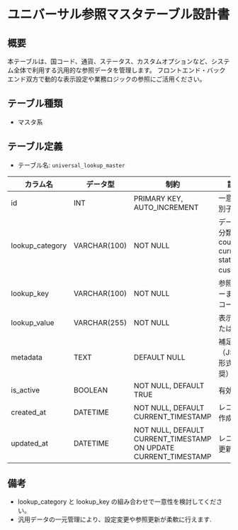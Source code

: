 # ユニバーサル参照マスタテーブル設計書

## 概要
本テーブルは、国コード、通貨、ステータス、カスタムオプションなど、システム全体で利用する汎用的な参照データを管理します。
フロントエンド・バックエンド双方で動的な表示設定や業務ロジックの参照にご活用ください。

## テーブル種類
- マスタ系

## テーブル定義
- テーブル名: `universal_lookup_master`

| カラム名         | データ型      | 制約                                    | 説明                                   |
|------------------|---------------|-----------------------------------------|----------------------------------------|
| id               | INT           | PRIMARY KEY, AUTO_INCREMENT             | 一意な識別子                           |
| lookup_category  | VARCHAR(100)  | NOT NULL                                | データの分類（例: country, currency, status, custom） |
| lookup_key       | VARCHAR(100)  | NOT NULL                                | 参照用キーまたはコード                |
| lookup_value     | VARCHAR(255)  | NOT NULL                                | 表示値または名称                        |
| metadata         | TEXT          | DEFAULT NULL                            | 補足情報（JSON形式推奨）              |
| is_active        | BOOLEAN       | NOT NULL, DEFAULT TRUE                  | 有効状態                               |
| created_at       | DATETIME      | NOT NULL, DEFAULT CURRENT_TIMESTAMP      | レコード作成日時                       |
| updated_at       | DATETIME      | NOT NULL, DEFAULT CURRENT_TIMESTAMP ON UPDATE CURRENT_TIMESTAMP | レコード更新日時 |

## 備考
- lookup_category と lookup_key の組み合わせで一意性を検討してください。
- 汎用データの一元管理により、設定変更や参照更新が柔軟に行えます.
